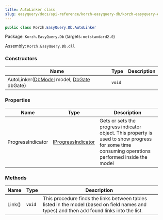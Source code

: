 ```yaml
---
title: AutoLinker class
slug: easyquery/docs/api-reference/korzh-easyquery-db/korzh-easyquery-db-namespace/autolinker-class
---
```



```csharp
public class Korzh.EasyQuery.Db.AutoLinker

```
Package: `Korzh.EasyQuery.Db` (targets: `netstandard2.0`)

Assembly: `Korzh.EasyQuery.Db.dll`

### Constructors

| Name | Type | Description | 
| --- | --- | --- | 
| AutoLinker([DbModel](/api-reference/korzh-easyquery-db/korzh-easyquery-db-namespace/dbmodel-class) model, [DbGate](/api-reference/korzh-easyquery-db/korzh-easyquery-db-namespace/dbgate-class) dbGate) | `void` |  | 


### Properties

| Name | Type | Description | 
| --- | --- | --- | 
| ProgressIndicator | [IProgressIndicator](/api-reference/korzh-easyquery/korzh-easyquery-namespace/iprogressindicator-interface) | Gets or sets the progress indicator object.  This property is used to show progress for some time consuming operations performed inside the model | 


### Methods

| Name | Type | Description | 
| --- | --- | --- | 
| Link() | `void` | This procedure finds the links between tables listed in the model (based on field names and types) and then add found links into the <see cref="!:Links" /> list. |